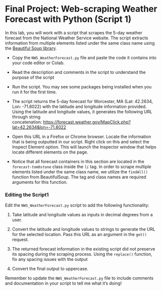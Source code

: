 # Final Project: Web-scraping Weather Forecast with Python (Script 1)

In this lab, you will work with a script that scrapes the 5-day weather forecast from the National Weather Service website. The script extracts information from multiple elements listed under the same class name using the [Beautiful Soup library](https://www.crummy.com/software/BeautifulSoup/bs4/doc/).

- Copy the `NWS_WeatherForecast.py` file and paste the code it contains into your code editor or Colab.

- Read the description and comments in the script to understand the purpose of the script

- Run the script. You may see some packages being installed when you run it for the first time.

- The script returns the 5-day forecast for Worcester, MA (Lat: 42.2634, Lon: -71.8022) with the latitude and longitude information provided. Using the latitude and longitude values, it generates the following URL through string concatenation: https://forecast.weather.gov/MapClick.php?lat=42.2634&lon=-71.8022

- Open this URL in a Firefox or Chrome browser. Locate the information that is being outputted in our script. Right click on this and select the Inspect Element option. This will launch the Inspector window that helps locate different elements on the page.

- Notice that all forecast containers in this section are located in the _`forecast-tombstone`_ class inside the _`li`_ tag. In order to scrape multiple elements listed under the same class name, we utilize the `findAll()` function from BeautifulSoup. The tag and class names are required arguments for this function.

### Editing the Script1
Edit the `NWS_WeatherForecast.py` script to add the following functionality:
1. Take latitude and longitude values as inputs in decimal degrees from a user.

2.	Convert the latitude and longitude values to strings to generate the URL for the selected location. Pass this URL as an argument in the `get()` request.

3.	The returned forecast information in the existing script did not preserve its spacing during the scraping process. Using the `replace()` function, fix any spacing issues with the output

4.	Convert the final output to uppercase.

Remember to update the `NWS_WeatherForecast.py` file to include comments and documentation in your script to tell me what it’s doing!
